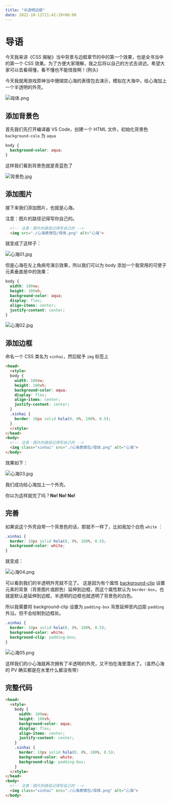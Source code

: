 ```yaml
---
title: "半透明边框"
date: 2022-10-11T21:42:19+08:00
---
```


# 导语

今天我来讲《CSS 揭秘》当中背景与边框章节的中的第一个效果，也是全书当中的第一个 CSS 效果。为了方便大家理解，我之后将以自己的方式去讲述。希望大家可以去看得懂，看不懂也不能怪我啊！(狗头)

今天我就用游戏原神当中珊瑚宫心海的表情包去演示，模拟在大海中，给心海加上一个半透明的外壳。

![母体.png](https://p9-juejin.byteimg.com/tos-cn-i-k3u1fbpfcp/c33a9c49d3984ff1912d25b4b58a9506~tplv-k3u1fbpfcp-zoom-in-crop-mark:4536:0:0:0.awebp?)

## 添加背景色

首先我们先打开编译器 VS Code，创建一个 HTML 文件，初始化背景色 `background-colo` 为 `aqua`

```CSS
body {
  background-color: aqua;
}
```

这样我们看到背景色就是青蓝色了

![背景色.jpg](https://p6-juejin.byteimg.com/tos-cn-i-k3u1fbpfcp/b96f91383fbd4a998f56bd5e20e9ec57~tplv-k3u1fbpfcp-zoom-in-crop-mark:4536:0:0:0.awebp?)

## 添加图片

接下来我们添加图片，也就是心海。

注意：图片的路径记得写你自己的。

```HTML
  <!-- 注意：图片的路径记得写自己的 -->
  <img src="./心海表情包/母体.png" alt="心海">
```

就变成了这样子：

![心海01.jpg](https://p9-juejin.byteimg.com/tos-cn-i-k3u1fbpfcp/7d80fb4da46549e49fb312880983d449~tplv-k3u1fbpfcp-zoom-in-crop-mark:4536:0:0:0.awebp?)

但是心海在左上角病号演示效果，所以我们可以为 body 添加一个我常用的可使子元素垂直居中的效果：

```CSS
body {
  width: 100vw;
  height: 100vh;
  background-color: aqua;
  display: flex;
  align-items: center;
  justify-content: center;
}
```

![心海02.jpg](https://p9-juejin.byteimg.com/tos-cn-i-k3u1fbpfcp/825bf2961acd465285a8f94d6aac7258~tplv-k3u1fbpfcp-zoom-in-crop-mark:4536:0:0:0.awebp?)

## 添加边框

命名一个 CSS 类名为 `xinhai`，然后赋予 `img` 标签上

```HTML
<head>
  <style>
  body {
    width: 100vw;
    height: 100vh;
    background-color: aqua;
    display: flex;
    align-items: center;
    justify-content: center;
  }
  .xinhai {
    border: 10px solid hsla(0, 0%, 100%, 0.5);
  }
  </style>
</head>
<body>
  <!-- 注意：图片的路径记得写自己的 -->
  <img class="xinhai" src="./心海表情包/母体.png" alt="心海">
</body>
```

效果如下：

![心海03.jpg](https://p1-juejin.byteimg.com/tos-cn-i-k3u1fbpfcp/7367e592cc544938b9b821366a5cd38c~tplv-k3u1fbpfcp-zoom-in-crop-mark:4536:0:0:0.awebp?)

我们成功给心海加上一个外壳。

你以为这样就完了吗？**No! No! No!**

## 完善

如果说这个外壳自带一个背景色的话，那就不一样了，比如我加个白色 `white` ：

```CSS
.xinhai {
  border: 10px solid hsla(0, 0%, 100%, 0.5);
  background-color: white;
}
```

就变成：

![心海04.png](https://p1-juejin.byteimg.com/tos-cn-i-k3u1fbpfcp/e318453cc05549559ecbdecc31e9e131~tplv-k3u1fbpfcp-zoom-in-crop-mark:4536:0:0:0.awebp?)

可以看到我们的半透明外壳就不见了。 这是因为有个属性 [background-clip](https://developer.mozilla.org/zh-CN/docs/Web/CSS/background-clip) 设置元素的背景（背景图片或颜色）延伸到边框，而这个属性默认为 `border-box`，也就是默认是延伸到边框，半透明的边框也就透明了背景色的白色。

所以我需要将 background-clip 设置为 `padding-box` 背景延伸至内边距 `padding` 外沿。但不会绘制到边框处。

```CSS
.xinhai {
  border: 10px solid hsla(0, 0%, 100%, 0.5);
  background-color: white;
  background-clip: padding-box;
}
```

![心海05.png](https://p9-juejin.byteimg.com/tos-cn-i-k3u1fbpfcp/41a43f4356a044da899f963d80c64c7b~tplv-k3u1fbpfcp-zoom-in-crop-mark:4536:0:0:0.awebp?)

这样我们的小心海就再次拥有了半透明的外壳，又不怕在海里潜水了。（虽然心海的 PV 确实都是在水里什么都没有带）

## 完整代码

```HTML
<head>
  <style>
    body {
      width: 100vw;
      height: 100vh;
      background-color: aqua;
      display: flex;
      align-items: center;
      justify-content: center;
    }
    .xinhai {
      border: 10px solid hsla(0, 0%, 100%, 0.5);
      background-color: white;
      background-clip: padding-box;
    }
  </style>
</head>
<body>
  <!-- 注意：图片的路径记得写自己的 -->
  <img class="xinhai" src="./心海表情包/母体.png" alt="心海">
</body>
```